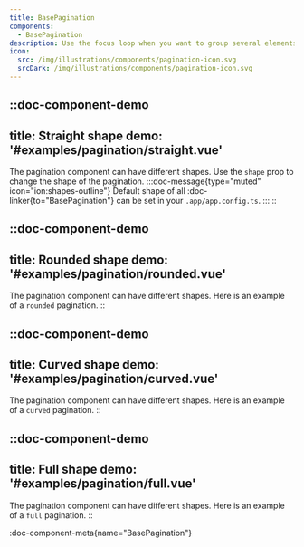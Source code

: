 ```yaml
---
title: BasePagination
components:
  - BasePagination
description: Use the focus loop when you want to group several elements inside a same container and make them easily focusable.
icon:
  src: /img/illustrations/components/pagination-icon.svg
  srcDark: /img/illustrations/components/pagination-icon.svg
---
```


::doc-component-demo
---
title: Straight shape
demo: '#examples/pagination/straight.vue'
---
The pagination component can have different shapes. Use the `shape` prop to change the shape of the pagination.
:::doc-message{type="muted" icon="ion:shapes-outline"}
Default shape of all :doc-linker{to="BasePagination"} can be set in your `.app/app.config.ts`.
:::
::

::doc-component-demo
---
title: Rounded shape
demo: '#examples/pagination/rounded.vue'
---
The pagination component can have different shapes. Here is an example of a `rounded` pagination.
::

::doc-component-demo
---
title: Curved shape
demo: '#examples/pagination/curved.vue'
---
The pagination component can have different shapes. Here is an example of a `curved` pagination.
::

::doc-component-demo
---
title: Full shape
demo: '#examples/pagination/full.vue'
---
The pagination component can have different shapes. Here is an example of a `full` pagination.
::

:doc-component-meta{name="BasePagination"}